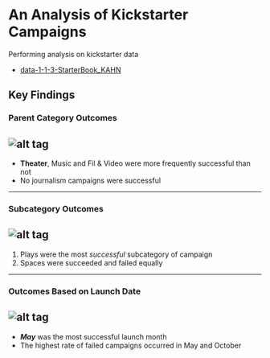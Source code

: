 # An Analysis of Kickstarter Campaigns
Performing analysis on kickstarter data
- [data-1-1-3-StarterBook_KAHN](path/to/data-1-1-3-StarterBook_KAHN.xlxs)
## Key Findings
### Parent Category Outcomes
![alt tag](https://user-images.githubusercontent.com/77405273/105950457-44d71400-6023-11eb-83a3-ad78d063e609.png)
---
* **Theater**, Music and Fil & Video were more frequently successful than not
* No journalism campaigns were successful 
---
### Subcategory Outcomes
![alt tag](https://user-images.githubusercontent.com/77405273/105950482-4ef91280-6023-11eb-9657-37bdd75fb647.png)
---
1. Plays were the most *successful* subcategory of campaign 
2. Spaces were succeeded and failed equally
---
### Outcomes Based on Launch Date
![alt tag](https://user-images.githubusercontent.com/77405273/105950487-528c9980-6023-11eb-8c04-dd4a74554361.png)
---
- ***May*** was the most successful launch month
- The highest rate of failed campaigns occurred in May and October
